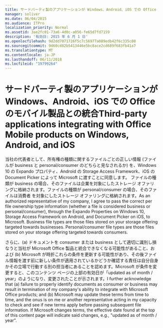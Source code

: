 ```yaml
---
title: サードパーティ製のアプリケーションが Windows、Android、iOS での Office のモバイル製品との統合
manager: soliver
ms.date: 06/04/2015
ms.audience: ITPro
localization_priority: Normal
ms.assetid: 3ae2fc01-73a6-4d0c-a056-fe65d7fd7159
description: '有効日: 2015 年 6 月 1 日'
ms.openlocfilehash: 9d2dd7071726f5c7c56977a089edb42f6c335c08
ms.sourcegitcommit: 9d60cd82b5413446e5bc8ace2cd689f683fb41a7
ms.translationtype: MT
ms.contentlocale: ja-JP
ms.lasthandoff: 06/11/2018
ms.locfileid: "19799264"
---
```

# <a name="third-party-applications-integrating-with-office-mobile-products-on-windows-android-and-ios"></a><span data-ttu-id="440eb-103">サードパーティ製のアプリケーションが Windows、Android、iOS での Office のモバイル製品との統合</span><span class="sxs-lookup"><span data-stu-id="440eb-103">Third-party applications integrating with Office Mobile products on Windows, Android, and iOS</span></span>
 
<span data-ttu-id="440eb-p101">当社の代表者として、所有権の種類に関するファイルごとの正しい情報 (ファイルが business と personal/consumer のどちらと見なされるか) を、Windows 10 の Expando プロパティ、Android の Storage Access Framework、iOS の Document Picker によって Microsoft に渡すことに同意します。 ファイルの種類が business の場合、そのファイルは企業を対象にしたストレージ オファリングに格納されます。ファイルの種類が personal/consumer の場合、そのファイルは消費者 を対象にしたストレージ オファリングに格納されます。</span><span class="sxs-lookup"><span data-stu-id="440eb-p101">As an authorized representative of my company, I agree to pass the correct per file ownership type information (whether a file is considered business or personal/consumer), through the Expando Properties on Windows 10, Storage Access Framework on Android, and Document Picker on iOS, to Microsoft. Business file types are those files stored on your storage offering targeted towards businesses. Personal/consumer file types are those files stored on your storage offering targeted towards consumers.</span></span>
  
<span data-ttu-id="440eb-p102">さらに、(a) ドキュメントを consumer または business として適切に識別し損なうと当社が Microsoft Office 製品と統合できなくなる可能性があること、および (b) Microsoft が時折これらの条件を更新する可能性があり、その後ファイル情報を渡す前に新しい条件が適用されているかどうか確認する責任は自分自身かその立場で行動する別の担当者にあることを認めます。Microsoft が条件を変更すると、このコンテンツ ページの上部の有効日が「updated as of month / year」のようになり、変更されたことが示されます。</span><span class="sxs-lookup"><span data-stu-id="440eb-p102">I further acknowledge that (a) failure to properly identify documents as consumer or business may result in termination of my company's ability to integrate with Microsoft Office products; and (b) Microsoft may update these terms from time to time, and the onus is on me or another representative acting in my capacity to check and see if new terms apply before passing subsequent file information. If Microsoft changes terms, the effective date found at the top of this content page will indicate said changes, e.g., "updated as of month / year".</span></span>
  

